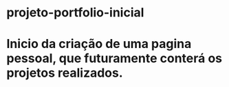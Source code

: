 # projeto-portfolio-inicial

# Inicio da criação de uma pagina pessoal, que futuramente conterá os projetos realizados.
